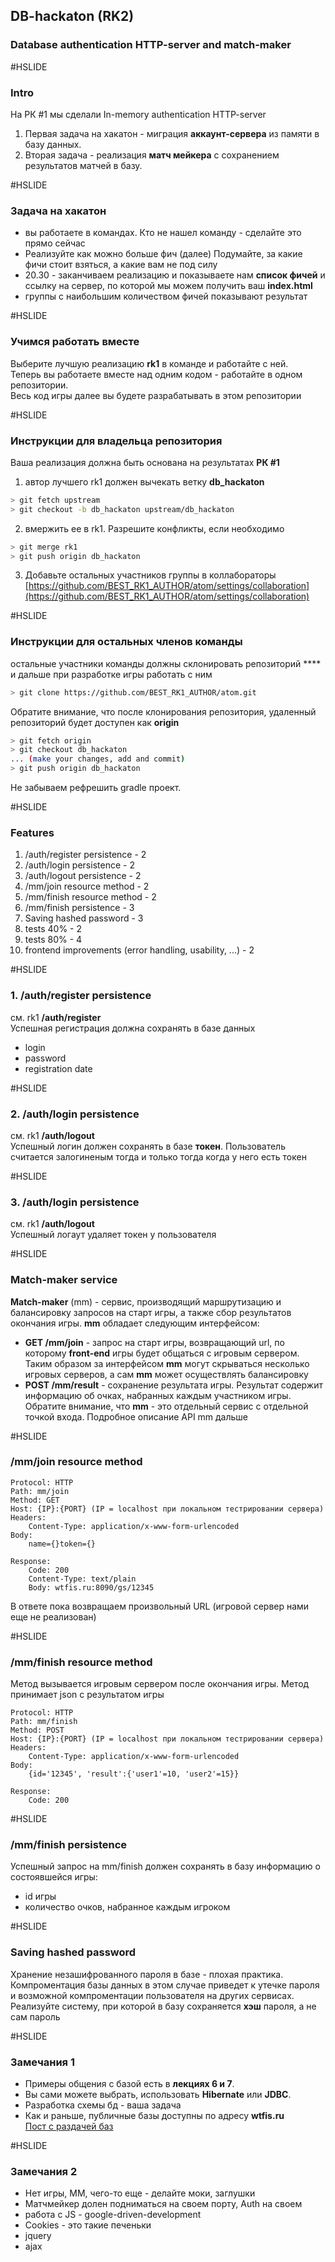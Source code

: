 ## DB-hackaton (RK2)

### Database authentication HTTP-server and match-maker

#HSLIDE
### Intro
На РК \#1 мы сделали In-memory authentication HTTP-server
1. Первая задача на хакатон - миграция **аккаунт-сервера** из памяти в базу данных. 
2. Вторая задача - реализация **матч мейкера** с сохранением результатов матчей в базу.

#HSLIDE
### Задача на хакатон
- вы работаете в командах. Кто не нашел команду - сделайте это прямо сейчас
- Реализуйте как можно больше фич (далее)
Подумайте, за какие фичи стоит взяться, а какие вам не под силу
- 20.30 - заканчиваем реализацию и показываете нам **список фичей** и ссылку на сервер, по которой мы можем получить ваш **index.html**
- группы с наибольшим количеством фичей показывают результат

#HSLIDE
### Учимся работать вместе
Выберите лучшую реализацию **rk1** в команде и работайте с ней.  
Теперь вы работаете вместе над одним кодом - работайте в одном репозитории.  
Весь код игры далее вы будете разрабатывать в этом репозитории

#HSLIDE
### Инструкции для владельца репозитория
Ваша реализация должна быть основана на результатах **РК \#1**
1. автор лучшего rk1 должен вычекать ветку **db_hackaton**
```bash
> git fetch upstream
> git checkout -b db_hackaton upstream/db_hackaton
```
2. вмержить ее в rk1. Разрешите конфликты, если необходимо
```bash
> git merge rk1
> git push origin db_hackaton
```
3. Добавьте остальных участников группы в коллабораторы  
[https://github.com/BEST_RK1_AUTHOR/atom/settings/collaboration](https://github.com/BEST_RK1_AUTHOR/atom/settings/collaboration)  

#HSLIDE
### Инструкции для остальных членов команды
остальные участники команды должны склонировать репозиторий **** и дальше при разработке игры работать с ним
```bash
> git clone https://github.com/BEST_RK1_AUTHOR/atom.git
```
Обратите внимание, что после клонирования репозитория, удаленный репозиторий будет доступен как **origin**
```bash
> git fetch origin
> git checkout db_hackaton
... (make your changes, add and commit)
> git push origin db_hackaton
```
Не забываем рефрешить gradle проект.

#HSLIDE
### Features
1. /auth/register persistence - 2
1. /auth/login persistence - 2
1. /auth/logout persistence - 2
1. /mm/join resource method - 2
1. /mm/finish resource method - 2
1. /mm/finish persistence - 3
1. Saving hashed password - 3
1. tests 40% - 2
1. tests 80% - 4
1. frontend improvements (error handling, usability, ...) - 2

#HSLIDE
### 1. /auth/register persistence
см. rk1 **/auth/register**  
Успешная регистрация должна сохранять в базе данных
- login
- password
- registration date

#HSLIDE
### 2. /auth/login persistence
см. rk1 **/auth/logout**  
Успешный логин должен сохранять в базе **токен**. Пользователь считается залогиненым тогда и только тогда когда у него есть токен

#HSLIDE
### 3. /auth/login persistence
см. rk1 **/auth/logout**  
Успешный логаут удаляет токен у пользователя

#HSLIDE
### Match-maker service
**Match-maker** (mm) - сервис, производящий маршрутизацию и балансировку запросов на старт игры, а также сбор результатов окончания игры. **mm** обладает следующим интерфейсом:  
- **GET /mm/join** - запрос на старт игры, возвращающий url, по которому **front-end** игры будет общаться с игровым сервером.   
Таким образом за интерфейсом **mm** могут скрываться несколько игровых серверов, а сам **mm** может осуществлять балансировку  
- **POST /mm/result** - сохранение результата игры. Результат содержит информацию об очках, набранных каждым участником игры.  
Обратите внимание, что **mm** - это отдельный сервис с отдельной точкой входа. Подробное описание API mm дальше

#HSLIDE
### /mm/join resource method
  ```
  Protocol: HTTP
  Path: mm/join
  Method: GET
  Host: {IP}:{PORT} (IP = localhost при локальном тестрировании сервера)
  Headers:
      Content-Type: application/x-www-form-urlencoded
  Body:
      name={}token={}

  Response: 
      Code: 200
      Content-Type: text/plain
      Body: wtfis.ru:8090/gs/12345
  ```
В ответе пока возвращаем произвольный URL (игровой сервер нами еще не реализован)

#HSLIDE
### /mm/finish resource method
Метод вызывается игровым сервером после окончания игры. Метод принимает json с результатом игры
  ```
  Protocol: HTTP
  Path: mm/finish
  Method: POST
  Host: {IP}:{PORT} (IP = localhost при локальном тестрировании сервера)
  Headers:
      Content-Type: application/x-www-form-urlencoded
  Body:
      {id='12345', 'result':{'user1'=10, 'user2'=15}}

  Response: 
      Code: 200
  ```

#HSLIDE
### /mm/finish persistence
Успешный запрос на mm/finish должен сохранять в базу информацию о состоявшейся игры:
- id игры
- количество очков, набранное каждым игроком

#HSLIDE
### Saving hashed password
Хранение незашифрованного пароля в базе - плохая практика. Компроментация базы данных в этом случае приведет к утечке 
пароля и возможной компроментации пользователя на других сервисах. 
Реализуйте систему, при которой в базу сохраняется **хэш** пароля, а не сам пароль


#HSLIDE
### Замечания 1
- Примеры общения с базой есть в **лекциях 6 и 7**.    
- Вы сами можете выбрать, использовать **Hibernate** или **JDBC**.  
- Разработка схемы бд - ваша задача  
- Как и раньше, публичные базы доступны по адресу **wtfis.ru**  
[Пост с раздачей баз](https://atom.mail.ru/blog/topic/view/8603/)

#HSLIDE
### Замечания 2
- Нет игры, MM, чего-то еще - делайте моки, заглушки
- Матчмейкер долен подниматься на своем порту, Auth на своем
- работа с JS - google-driven-development
- Cookies - это такие печеньки
- jquery
- ajax

